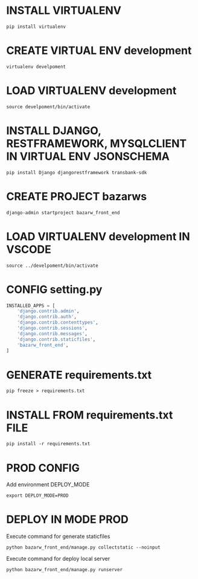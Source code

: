 # INSTALL VIRTUALENV
```terminal
pip install virtualenv
```

# CREATE VIRTUAL ENV development
```terminal
virtualenv develpoment
```

# LOAD VIRTUALENV development
```terminal
source develpoment/bin/activate
```

# INSTALL DJANGO, RESTFRAMEWORK, MYSQLCLIENT IN VIRTUAL ENV JSONSCHEMA
```terminal
pip install Django djangorestframework transbank-sdk
```

# CREATE PROJECT bazarws
```terminal
django-admin startproject bazarw_front_end
```

# LOAD VIRTUALENV development IN VSCODE
```terminal
source ../develpoment/bin/activate
```

# CONFIG setting.py

```python
INSTALLED_APPS = [
    'django.contrib.admin',
    'django.contrib.auth',
    'django.contrib.contenttypes',
    'django.contrib.sessions',
    'django.contrib.messages',
    'django.contrib.staticfiles',
    'bazarw_front_end',
]
```

#  GENERATE requirements.txt
```terminal
pip freeze > requirements.txt
```

# INSTALL FROM requirements.txt FILE
```terminal
pip install -r requirements.txt
```

# PROD CONFIG

Add environment DEPLOY_MODE

```terminal
export DEPLOY_MODE=PROD
```

# DEPLOY IN MODE PROD

Execute command for generate staticfiles

```terminal
python bazarw_front_end/manage.py collectstatic --noinput
```

Execute command for deploy local server

```terminal
python bazarw_front_end/manage.py runserver
```
